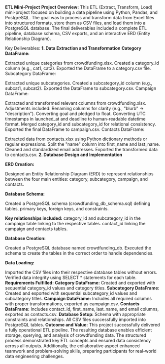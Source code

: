 **ETL Mini-Project**
**Project Overview:** This ETL (Extract, Transform, Load) mini-project focused on building a data pipeline using Python, Pandas, and PostgreSQL. The goal was to process and transform data from Excel files into structured formats, store them as CSV files, and load them into a PostgreSQL database. The final deliverables included a complete ETL pipeline, database schema, CSV exports, and an interactive ERD (Entity Relationship Diagram).

Key Deliverables:
**1. Data Extraction and Transformation**
**Category DataFrame:**

Extracted unique categories from crowdfunding.xlsx.
Created a category_id column (e.g., cat1, cat2).
Exported the DataFrame to a category.csv file.
Subcategory DataFrame:

Extracted unique subcategories.
Created a subcategory_id column (e.g., subcat1, subcat2).
Exported the DataFrame to subcategory.csv.
Campaign DataFrame:

Extracted and transformed relevant columns from crowdfunding.xlsx.
Adjustments included:
Renaming columns for clarity (e.g., "blurb" → "description").
Converting goal and pledged to float.
Converting UTC timestamps in launched_at and deadline to human-readable datetime format.
Merged category_id and subcategory_id for relational consistency.
Exported the final DataFrame to campaign.csv.
Contacts DataFrame:

Extracted data from contacts.xlsx using Python dictionary methods or regular expressions.
Split the "name" column into first_name and last_name.
Cleaned and standardized email addresses.
Exported the transformed data to contacts.csv.
**2. Database Design and Implementation**

**ERD Creation:**

Designed an Entity Relationship Diagram (ERD) to represent relationships between the four main entities: category, subcategory, campaign, and contacts.

**Database Schema:**

Created a PostgreSQL schema (crowdfunding_db_schema.sql) defining tables, primary keys, foreign keys, and constraints.

**Key relationships included:**
category_id and subcategory_id in the campaign table linking to the respective tables.
contact_id linking the campaign and contacts tables.

**Database Creation:**

Created a PostgreSQL database named crowdfunding_db.
Executed the schema to create the tables in the correct order to handle dependencies.

**Data Loading:**

Imported the CSV files into their respective database tables without errors.
Verified data integrity using SELECT * statements for each table.
**Requirements Fulfilled:**
**Category DataFrame:** Created and exported with sequential category_id values and category titles.
**Subcategory DataFrame:** Created and exported with sequential subcategory_id values and subcategory titles.
**Campaign DataFrame:** Includes all required columns with proper transformations, exported as campaign.csv.
**Contacts DataFrame:** Includes contact_id, first_name, last_name, and email columns, exported as contacts.csv.
**Database Setup:**
Schema with appropriate constraints and relationships.
All CSV files successfully imported into PostgreSQL tables.
**Outcome and Value:**
This project successfully delivered a fully operational ETL pipeline. The resulting database enables efficient storage, querying, and analysis of crowdfunding data. The structured process demonstrated key ETL concepts and ensured data consistency across all outputs. Additionally, the collaborative aspect enhanced teamwork and problem-solving skills, preparing participants for real-world data engineering challenges.

